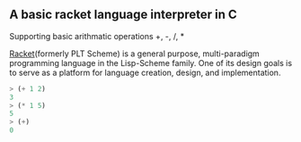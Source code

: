 ## A basic racket language interpreter in C
Supporting basic arithmatic operations +, -, /, *

[Racket](https://en.wikipedia.org/wiki/Racket_(programming_language))(formerly PLT Scheme) is a general purpose, multi-paradigm programming language in the Lisp-Scheme family. One of its design goals is to serve as a platform for language creation, design, and implementation.


```javascript
> (+ 1 2)
3
> (* 1 5)
5
> (+)
0
